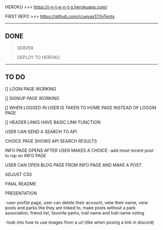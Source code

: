 HEROKU >>> https://i-n-t-e-n-t-s.herokuapp.com/

FIRST REPO >>> https://github.com/rcuevas17/InTents

---
DONE
---

> SERVER

> DEPLOY TO HEROKU


---
TO DO
---

[] LOGIN PAGE WORKING

[] SIGNUP PAGE WORKING

[] WHEN LOGGED IN USER IS TAKEN TO HOME PAGE INSTEAD OF LOGGIN PAGE

[] HEADER LINKS HAVE BASIC LINK FUNCTION


USER CAN SEND A SEARCH TO API

CHOICE PAGE SHOWS API SEARCH RESULTS

INFO PAGE OPENS AFTER USER MAKES A CHOICE
-add most recent post to rsp on INFO PAGE

USER CAN OPEN BLOG PAGE FROM INFO PAGE AND MAKE A POST

ADJUST CSS

FINAL README

PRESENTATION

-user profile page, user can delete their account, veiw their name, veiw posts and parks the they are linked to, make posts without a park association, friend list, favorite parks, trail name and trail name voting

-look into how to use images from a url (like when posing a link in discord)



